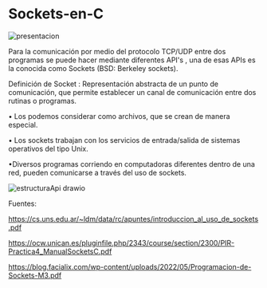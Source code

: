 # Sockets-en-C

![presentacion](https://github.com/Seba-SL/Sockets-en-C/assets/65742172/75557a66-510c-4730-9c20-1d5e3c3909da)

Para la comunicación por medio del protocolo TCP/UDP entre dos programas se puede hacer mediante diferentes API's , una de esas APIs es la conocida como Sockets (BSD: Berkeley sockets).


Definición de Socket : Representación abstracta de un punto de comunicación, que permite
establecer un canal de comunicación entre dos rutinas o programas.

• Los podemos considerar como archivos, que se crean de manera
especial.

• Los sockets trabajan con los servicios de entrada/salida de sistemas
operativos del tipo Unix.

•Diversos programas corriendo en computadoras diferentes dentro de
una red, pueden comunicarse a través del uso de sockets.


![estructuraApi drawio](https://github.com/Seba-SL/Sockets-en-C/assets/65742172/ed5679ea-1ca1-4d50-ac26-eacecf1e1de8)






Fuentes:

https://cs.uns.edu.ar/~ldm/data/rc/apuntes/introduccion_al_uso_de_sockets.pdf

https://ocw.unican.es/pluginfile.php/2343/course/section/2300/PIR-Practica4_ManualSocketsC.pdf

https://blog.facialix.com/wp-content/uploads/2022/05/Programacion-de-Sockets-M3.pdf

